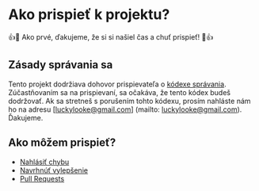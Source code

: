 # Ako prispieť k projektu?

:+1::tada: Ako prvé, ďakujeme, že si si našiel čas a chuť prispieť! :tada::+1:

## Zásady správania sa

Tento projekt dodržiava dohovor prispievateľa o [kódexe správania](https://github.com/luckylooke/contributor_covenant/blob/patch-2/version/1/4/sk/code_of_conduct.md). Zúčastňovaním sa na prispievaní, sa očakáva, že tento kódex budeš dodržovať. Ak sa stretneš s porušením tohto kódexu, prosím nahláste nám ho na adresu [luckylooke@gmail.com] (mailto: luckylooke@gmail.com). Ďakujeme.

## Ako môžem prispieť?

- [Nahlásiť chybu](https://github.com/anti-troll-system/frontend/issues)
- [Navrhnúť vylepšenie](https://github.com/anti-troll-system/frontend/issues)
- [Pull Requests](https://github.com/anti-troll-system/frontend/pulls)
